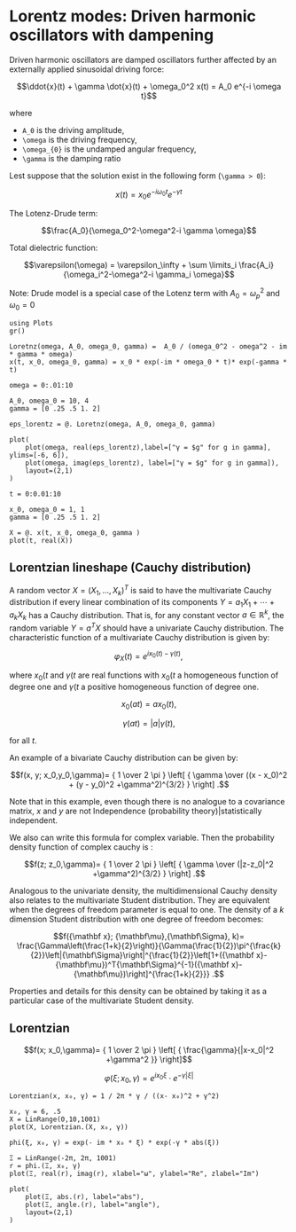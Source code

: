 # Lorentz modes: Driven harmonic oscillators with dampening

Driven harmonic oscillators are damped oscillators further affected by an externally applied sinusoidal driving force:
```math
\ddot{x}(t) + \gamma \dot{x}(t)  + \omega_0^2 x(t) = A_0 e^{-i \omega t}
```
where
- ``A_0`` is the driving amplitude,
- ``\omega`` is the driving frequency,
- ``\omega_{0}`` is the undamped angular frequency,
- ``\gamma`` is the damping ratio

Lest suppose that the solution exist in the following form (``\gamma > 0``):

```math
x(t) = x_0 e^{-i \omega_0 t} e^{-\gamma t}
```

The Lotenz-Drude term:
```math
\frac{A_0}{\omega_0^2-\omega^2-i \gamma \omega}
```

Total dielectric function:
```math
\varepsilon(\omega) = \varepsilon_\infty + \sum \limits_i \frac{A_i}{\omega_i^2-\omega^2-i \gamma_i \omega}
```
Note: Drude model is a special case of the Lotenz term with $A_0 = \omega_p^2$ and $\omega_0 = 0$


```@example 1
using Plots
gr()

Loretnz(omega, A_0, omega_0, gamma) =  A_0 / (omega_0^2 - omega^2 - im * gamma * omega)
x(t, x_0, omega_0, gamma) = x_0 * exp(-im * omega_0 * t)* exp(-gamma * t)
```

```@example 1
omega = 0:.01:10

A_0, omega_0 = 10, 4
gamma = [0 .25 .5 1. 2]

eps_lorentz = @. Loretnz(omega, A_0, omega_0, gamma)

plot(
    plot(omega, real(eps_lorentz),label=["γ = $g" for g in gamma], ylims=[-6, 6]),
    plot(omega, imag(eps_lorentz), label=["γ = $g" for g in gamma]),
    layout=(2,1)
)
```

```@example 1
t = 0:0.01:10

x_0, omega_0 = 1, 1
gamma = [0 .25 .5 1. 2]

X = @. x(t, x_0, omega_0, gamma )
plot(t, real(X))
```


## Lorentzian lineshape (Cauchy distribution)

A random vector $X=(X_1, \ldots, X_k)^T$ is said to have the multivariate Cauchy distribution if every linear combination of its components $Y=a_1X_1+ \cdots + a_kX_k$ has a Cauchy distribution. That is, for any constant vector $a\in \mathbb R^k$, the random variable $Y=a^TX$ should have a univariate Cauchy distribution. The characteristic function of a multivariate Cauchy distribution is given by:

```math
\varphi_X(t) =  e^{ix_0(t)-\gamma(t)}, \!
```

where $x_0(t$ and $\gamma(t$ are real functions with $x_0(t$ a homogeneous function of degree one and $\gamma(t$ a positive homogeneous function of degree one.

```math
x_0(at) = ax_0(t),
```
```math
\gamma (at) = |a|\gamma (t),
```

for all $t$.

An example of a bivariate Cauchy distribution can be given by:
```math
f(x, y; x_0,y_0,\gamma)= { 1 \over 2 \pi } \left[ { \gamma \over ((x - x_0)^2 + (y - y_0)^2 +\gamma^2)^{3/2}  } \right] .
```
Note that in this example, even though there is no analogue to a covariance matrix, $x$ and $y$ are not Independence (probability theory)|statistically independent.

We also can write this formula for complex variable. Then the probability density function of complex cauchy is :

```math
f(z; z_0,\gamma)= { 1 \over 2 \pi } \left[ { \gamma \over (|z-z_0|^2 +\gamma^2)^{3/2}  } \right] .
```

Analogous to the univariate density, the multidimensional Cauchy density also relates to the multivariate Student distribution. They are equivalent when the degrees of freedom parameter is equal to one. The density of a $k$ dimension Student distribution with one degree of freedom becomes:

```math
f({\mathbf x}; {\mathbf\mu},{\mathbf\Sigma}, k)= \frac{\Gamma\left(\frac{1+k}{2}\right)}{\Gamma(\frac{1}{2})\pi^{\frac{k}{2}}\left|{\mathbf\Sigma}\right|^{\frac{1}{2}}\left[1+({\mathbf x}-{\mathbf\mu})^T{\mathbf\Sigma}^{-1}({\mathbf x}-{\mathbf\mu})\right]^{\frac{1+k}{2}}} .
```

Properties and details for this density can be obtained by taking it as a particular case of the multivariate Student density.

## Lorentzian

```math
f(x; x_0,\gamma)= { 1 \over 2 \pi } \left[ { \frac{\gamma}{|x-x_0|^2 +\gamma^2 }} \right]
```
```math
\varphi(\xi; x_0, \gamma) =  e^{i x_0 \xi} \cdot e^{- \gamma | \xi |}
```

```@example 1
Lorentzian(x, x₀, γ) = 1 / 2π * γ / ((x- x₀)^2 + γ^2)

x₀, γ = 6, .5
X = LinRange(0,10,1001)
plot(X, Lorentzian.(X, x₀, γ))
```

```@example 1
phi(ξ, x₀, γ) = exp(- im * x₀ * ξ) * exp(-γ * abs(ξ))

Ξ = LinRange(-2π, 2π, 1001)
r = phi.(Ξ, x₀, γ)
plot(Ξ, real(r), imag(r), xlabel="ω", ylabel="Re", zlabel="Im")
```


```@example 1
plot(
    plot(Ξ, abs.(r), label="abs"),
    plot(Ξ, angle.(r), label="angle"),
    layout=(2,1)
)
```

